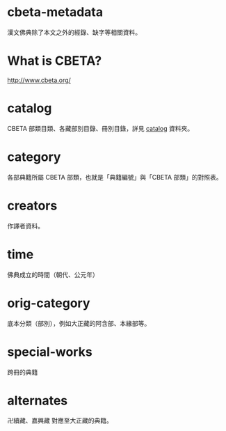 # cbeta-metadata

漢文佛典除了本文之外的經錄、缺字等相關資料。

# What is CBETA?

http://www.cbeta.org/

# catalog

CBETA 部類目類、各藏部別目錄、冊別目錄，詳見 [catalog](catalog) 資料夾。

# category

各部典籍所屬 CBETA 部類，也就是「典籍編號」與「CBETA 部類」的對照表。

# creators

作譯者資料。

# time

佛典成立的時間（朝代、公元年）

# orig-category

底本分類（部別），例如大正藏的阿含部、本緣部等。

# special-works

跨冊的典籍

# alternates

卍續藏、嘉興藏 對應至大正藏的典籍。